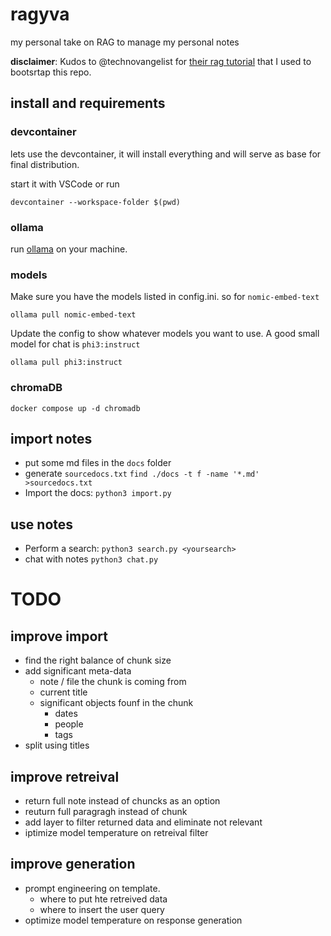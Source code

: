 # ragyva
my personal take on RAG to manage my personal notes

__disclaimer__: Kudos to @technovangelist for [their rag tutorial](https://github.com/technovangelist/videoprojects/tree/main/2024-04-04-build-rag-with-python) that I used to bootsrtap this repo.


## install and requirements
### devcontainer
lets use the devcontainer, it will install everything and will serve as base for final distribution.

start it with VSCode or run
```
devcontainer --workspace-folder $(pwd)
```

### ollama
run [ollama](https://ollama.com/) on your machine.

### models
Make sure you have the models listed in config.ini. so for `nomic-embed-text`
```
ollama pull nomic-embed-text
```

Update the config to show whatever models you want to use.
A good small model for chat is `phi3:instruct`
```
ollama pull phi3:instruct
```


### chromaDB
```
docker compose up -d chromadb
```
## import notes
- put some md files in the `docs` folder
- generate `sourcedocs.txt`
    `find ./docs -t f -name '*.md' >sourcedocs.txt`
- Import the docs: 
    `python3 import.py`

## use notes
- Perform a search: 
    `python3 search.py <yoursearch>`
- chat with notes
    `python3 chat.py`

# TODO
## improve import
- find the right balance of chunk size
- add significant meta-data
    - note / file the chunk is coming from
    - current title
    - significant objects founf in the chunk
        - dates
        - people
        - tags
- split using titles

## improve retreival
- return full note instead of chuncks as an option
- reuturn full paragragh instead of chunk
- add layer to filter returned data and eliminate not relevant
- iptimize model temperature on retreival filter

## improve generation
- prompt engineering on template.
    - where to put hte retreived data
    - where to insert the user query
- optimize model temperature on response generation
